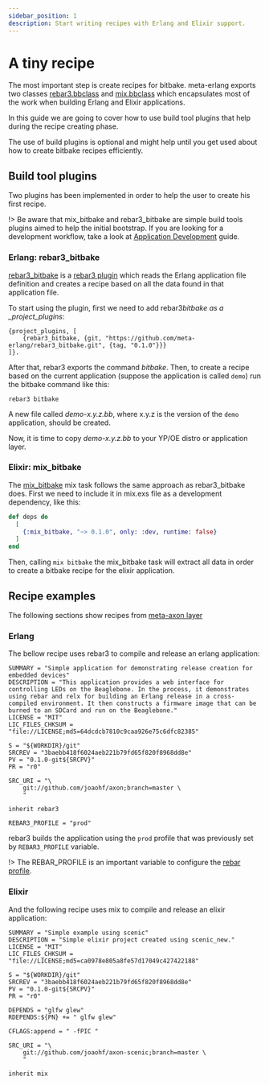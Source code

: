 ```yaml
---
sidebar_position: 1
description: Start writing recipes with Erlang and Elixir support.
---
```


# A tiny recipe

The most important step is create recipes for bitbake. meta-erlang exports two
classes
[rebar3.bbclass](https://github.com/meta-erlang/meta-erlang/blob/master/classes/rebar3.bbclass)
and
[mix.bbclass](https://github.com/meta-erlang/meta-erlang/blob/master/classes/mix.bbclass)
which encapsulates most of the work when building Erlang and Elixir
applications.

In this guide we are going to cover how to use build tool plugins that help
during the recipe creating phase.

The use of build plugins is optional and might help until you get used about how
to create bitbake recipes efficiently.

## Build tool plugins

Two plugins has been implemented in order to help the user to create his first
recipe.

!> Be aware that mix_bitbake and rebar3_bitbake are simple build tools plugins
aimed to help the initial bootstrap. If you are looking for a development
workflow, take a look at [Application Development](guides/guides-development.md) guide.

### Erlang: rebar3_bitbake

[rebar3_bitbake](https://hex.pm/packages/rebar3_bitbake) is a
[rebar3 plugin](http://rebar3.org/docs/tutorials/building_plugins/) which reads
the Erlang application file definition and creates a recipe based on all the
data found in that application file.

To start using the plugin, first we need to add rebar3*bitbake as a
\_project_plugins*:

```
{project_plugins, [
    {rebar3_bitbake, {git, "https://github.com/meta-erlang/rebar3_bitbake.git", {tag, "0.1.0"}}}
]}.
```

After that, rebar3 exports the command _bitbake_. Then, to create a recipe based
on the current application (suppose the application is called `demo`) run the
bitbake command like this:

```
rebar3 bitbake
```

A new file called _demo-x.y.z.bb_, where x.y.z is the version of the `demo`
application, should be created.

Now, it is time to copy _demo-x.y.z.bb_ to your YP/OE distro or application
layer.

### Elixir: mix_bitbake

The [mix_bitbake](https://hex.pm/packages/mix_bitbake) mix task follows the same
approach as rebar3_bitbake does. First we need to include it in mix.exs file as
a development dependency, like this:

```elixir
def deps do
  [
    {:mix_bitbake, "~> 0.1.0", only: :dev, runtime: false}
  ]
end
```

Then, calling `mix bitbake` the mix_bitbake task will extract all data in order
to create a bitbake recipe for the elixir application.

## Recipe examples

The following sections show recipes from
[meta-axon layer](https://github.com/joaohf/meta-axon/tree/master/recipes-extended/axon)

### Erlang

The bellow recipe uses rebar3 to compile and release an erlang application:

```bitbake
SUMMARY = "Simple application for demonstrating release creation for embedded devices"
DESCRIPTION = "This application provides a web interface for controlling LEDs on the Beaglebone. In the process, it demonstrates using rebar and relx for building an Erlang release in a cross-compiled environment. It then constructs a firmware image that can be burned to an SDCard and run on the Beaglebone."
LICENSE = "MIT"
LIC_FILES_CHKSUM = "file://LICENSE;md5=64dcdcb7810c9caa926e75c6dfc82385"

S = "${WORKDIR}/git"
SRCREV = "3baebb418f6024aeb221b79fd65f820f8968dd8e"
PV = "0.1.0-git${SRCPV}"
PR = "r0"

SRC_URI = "\
    git://github.com/joaohf/axon;branch=master \
    "

inherit rebar3

REBAR3_PROFILE = "prod"
```

rebar3 builds the application using the `prod` profile that was previously set
by `REBAR3_PROFILE` variable.

!> The REBAR_PROFILE is an important variable to configure the
[rebar profile](https://www.rebar3.org/docs/profiles).

### Elixir

And the following recipe uses mix to compile and release an elixir application:

```bitbake
SUMMARY = "Simple example using scenic"
DESCRIPTION = "Simple elixir project created using scenic_new."
LICENSE = "MIT"
LIC_FILES_CHKSUM = "file://LICENSE;md5=ca0978e805a8fe57d17049c427422188"

S = "${WORKDIR}/git"
SRCREV = "3baebb418f6024aeb221b79fd65f820f8968dd8e"
PV = "0.1.0-git${SRCPV}"
PR = "r0"

DEPENDS = "glfw glew"
RDEPENDS:${PN} += " glfw glew"

CFLAGS:append = " -fPIC "

SRC_URI = "\
    git://github.com/joaohf/axon-scenic;branch=master \
    "

inherit mix
```
